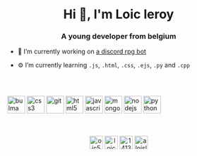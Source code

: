 <h1 align="center">Hi 👋, I'm Loic leroy</h1>
<h3 align="center">A young developer from belgium</h3>

- 🔭 I’m currently working on [a discord rpg bot](https://github.com/loic500/DiscordBot_RPG)

- ⚙️ I’m currently learning `.js`, `.html`, `.css`, `.ejs`, `.py` and `.cpp`

<br></br>

<p align="left"><img src="https://raw.githubusercontent.com/gilbarbara/logos/804dc257b59e144eaca5bc6ffd16949752c6f789/logos/bulma.svg" alt="bulma" width="40" height="40"/> <img src="https://devicons.github.io/devicon/devicon.git/icons/css3/css3-original-wordmark.svg" alt="css3" width="40" height="40"/> <img src="https://www.vectorlogo.zone/logos/git-scm/git-scm-icon.svg" alt="git" width="40" height="40"/> <img src="https://devicons.github.io/devicon/devicon.git/icons/html5/html5-original-wordmark.svg" alt="html5" width="40" height="40"/> <img src="https://devicons.github.io/devicon/devicon.git/icons/javascript/javascript-original.svg" alt="javascript" width="40" height="40"/> <img src="https://devicons.github.io/devicon/devicon.git/icons/mongodb/mongodb-original-wordmark.svg" alt="mongodb" width="40" height="40"/> <img src="https://devicons.github.io/devicon/devicon.git/icons/nodejs/nodejs-original-wordmark.svg" alt="nodejs" width="40" height="40"/> <img src="https://devicons.github.io/devicon/devicon.git/icons/python/python-original.svg" alt="python" width="40" height="40"/></p><p align="center">
<br></br>
<a href="https://dev.to/loic500" target="blank"><img align="center" src="https://cdn.jsdelivr.net/npm/simple-icons@3.0.1/icons/dev-dot-to.svg" alt="oic500" height="30" width="30" /></a>
<a href="https://twitter.com/loic500" target="blank"><img align="center" src="https://cdn.jsdelivr.net/npm/simple-icons@3.0.1/icons/twitter.svg" alt="loic500" height="30" width="30" /></a>
<a href="https://stackoverflow.com/users/14130775" target="blank"><img align="center" src="https://cdn.jsdelivr.net/npm/simple-icons@3.0.1/icons/stackoverflow.svg" alt="14130775" height="30" width="30" /></a>
<a href="https://instagram.com/aloisleroy" target="blank"><img align="center" src="https://cdn.jsdelivr.net/npm/simple-icons@3.0.1/icons/instagram.svg" alt="aloisleroy" height="30" width="30" /></a>
</p>
